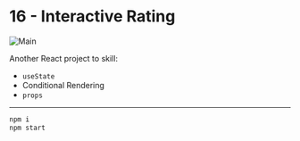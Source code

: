 # **16 - Interactive Rating**

![Main](https://gpx.ge/challenge/frontend/img/12_accordion.png "image")

Another React project to skill:

- ``useState``
- Conditional Rendering
- ``props``

---
```sh
npm i
npm start
```